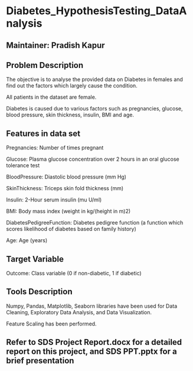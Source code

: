 # Diabetes_HypothesisTesting_DataAnalysis

## Maintainer: Pradish Kapur


## Problem Description
The objective is to analyse the provided data on Diabetes in females and find out the factors which largely cause the condition.

All patients in the dataset are female.

Diabetes is caused due to various factors such as pregnancies, glucose, blood pressure, skin thickness, insulin, BMI and age.
## Features in data set
Pregnancies: Number of times pregnant

Glucose: Plasma glucose concentration over 2 hours in an oral glucose tolerance test

BloodPressure: Diastolic blood pressure (mm Hg)

SkinThickness: Triceps skin fold thickness (mm)

Insulin: 2-Hour serum insulin (mu U/ml)

BMI: Body mass index (weight in kg/(height in m)2)

DiabetesPedigreeFunction: Diabetes pedigree function (a function which scores likelihood of diabetes based on family history)

Age: Age (years)
## Target Variable 
Outcome: Class variable (0 if non-diabetic, 1 if diabetic)
## Tools Description
Numpy, Pandas, Matplotlib, Seaborn libraries have been used for Data Cleaning, Exploratory Data Analysis, and Data Visualization.

Feature Scaling has been performed.


## Refer to SDS Project Report.docx for a detailed report on this project, and SDS PPT.pptx for a brief presentation


